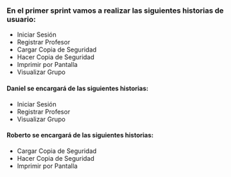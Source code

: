 ### En el primer sprint vamos a realizar las siguientes historias de usuario:
* Iniciar Sesión
* Registrar Profesor
* Cargar Copia de Seguridad
* Hacer Copia de Seguridad
* Imprimir por Pantalla
* Visualizar Grupo

#### Daniel se encargará de las siguientes historias:
* Iniciar Sesión
* Registrar Profesor
* Visualizar Grupo

#### Roberto se encargará de las siguientes historias:
* Cargar Copia de Seguridad
* Hacer Copia de Seguridad
* Imprimir por Pantalla